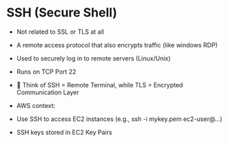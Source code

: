 # SSH (Secure Shell)

- Not related to SSL or TLS at all

- A remote access protocol that also encrypts traffic (like windows RDP)

- Used to securely log in to remote servers (Linux/Unix)

- Runs on TCP Port 22

- 🧠 Think of SSH = Remote Terminal, while TLS = Encrypted Communication Layer

- AWS context:
- Use SSH to access EC2 instances (e.g., ssh -i mykey.pem ec2-user@...)
- SSH keys stored in EC2 Key Pairs